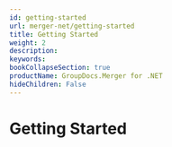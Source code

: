 ```yaml
---
id: getting-started
url: merger-net/getting-started
title: Getting Started
weight: 2
description: 
keywords: 
bookCollapseSection: true
productName: GroupDocs.Merger for .NET
hideChildren: False
---
```


# Getting Started


